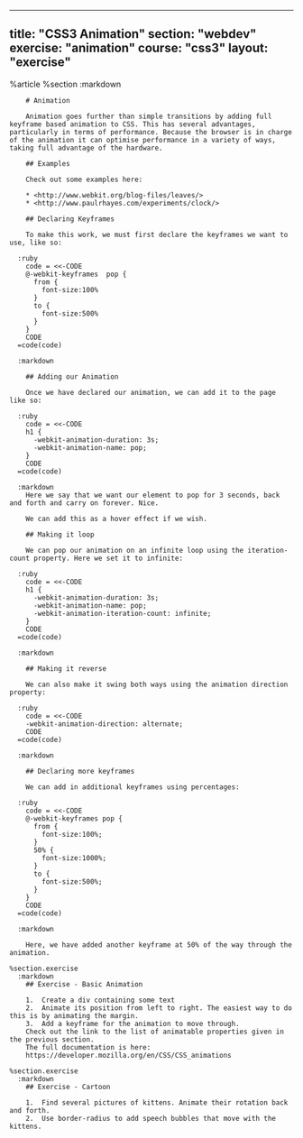 ---
  title: "CSS3 Animation"
  section: "webdev"
  exercise: "animation"
  course: "css3"
  layout: "exercise"
  ---
  %article
    %section
      :markdown
  
        # Animation
  
        Animation goes further than simple transitions by adding full keyframe based animation to CSS. This has several advantages, particularly in terms of performance. Because the browser is in charge of the animation it can optimise performance in a variety of ways, taking full advantage of the hardware.
  
        ## Examples
  
        Check out some examples here:
  
        * <http://www.webkit.org/blog-files/leaves/>
        * <http://www.paulrhayes.com/experiments/clock/>
  
        ## Declaring Keyframes
  
        To make this work, we must first declare the keyframes we want to use, like so:
  
      :ruby
        code = <<-CODE
        @-webkit-keyframes  pop {
          from {
            font-size:100%
          }
          to {
            font-size:500%
          }
        }
        CODE
      =code(code)
  
      :markdown
  
        ## Adding our Animation
  
        Once we have declared our animation, we can add it to the page like so:
  
      :ruby
        code = <<-CODE
        h1 {
          -webkit-animation-duration: 3s;
          -webkit-animation-name: pop;
        }
        CODE
      =code(code)
  
      :markdown
        Here we say that we want our element to pop for 3 seconds, back and forth and carry on forever. Nice.
  
        We can add this as a hover effect if we wish.
  
        ## Making it loop
  
        We can pop our animation on an infinite loop using the iteration-count property. Here we set it to infinite:
  
      :ruby
        code = <<-CODE
        h1 {
          -webkit-animation-duration: 3s;
          -webkit-animation-name: pop;
          -webkit-animation-iteration-count: infinite;
        }
        CODE
      =code(code)
  
      :markdown
  
        ## Making it reverse
  
        We can also make it swing both ways using the animation direction property:
  
      :ruby
        code = <<-CODE
        -webkit-animation-direction: alternate;
        CODE
      =code(code)
  
      :markdown
  
        ## Declaring more keyframes
  
        We can add in additional keyframes using percentages:
  
      :ruby
        code = <<-CODE
        @-webkit-keyframes pop {
          from {
            font-size:100%;
          }
          50% {
            font-size:1000%;
          }
          to {
            font-size:500%;
          }
        }
        CODE
      =code(code)
  
      :markdown
  
        Here, we have added another keyframe at 50% of the way through the animation.
  
    %section.exercise
      :markdown
        ## Exercise - Basic Animation
  
        1.  Create a div containing some text
        2.  Animate its position from left to right. The easiest way to do this is by animating the margin.
        3.  Add a keyframe for the animation to move through.
        Check out the link to the list of animatable properties given in the previous section.
        The full documentation is here:
        https://developer.mozilla.org/en/CSS/CSS_animations
  
    %section.exercise
      :markdown
        ## Exercise - Cartoon
  
        1.  Find several pictures of kittens. Animate their rotation back and forth.
        2.  Use border-radius to add speech bubbles that move with the kittens.
  